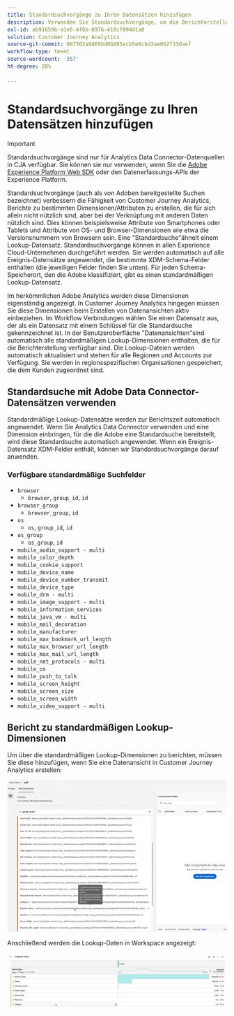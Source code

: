 ```yaml
---
title: Standardsuchvorgänge zu Ihren Datensätzen hinzufügen
description: Verwenden Sie Standardsuchvorgänge, um die Berichterstellung um nützliche Dimensionen in Customer Journey Analytics zu erweitern.
exl-id: ab91659b-a1e6-4f6b-8976-410cf894d1a0
solution: Customer Journey Analytics
source-git-commit: 067502a0d69bd0b085ecb5e6cbd3ae062f33daef
workflow-type: tm+mt
source-wordcount: '357'
ht-degree: 28%

---
```


# Standardsuchvorgänge zu Ihren Datensätzen hinzufügen

>[!IMPORTANT]
>Standardsuchvorgänge sind nur für Analytics Data Connector-Datenquellen in CJA verfügbar. Sie können sie nur verwenden, wenn Sie die [Adobe Experience Platform Web SDK](https://experienceleague.adobe.com/docs/experience-platform/edge/home.html) oder den Datenerfassungs-APIs der Experience Platform.

Standardsuchvorgänge (auch als von Adoben bereitgestellte Suchen bezeichnet) verbessern die Fähigkeit von Customer Journey Analytics, Berichte zu bestimmten Dimensionen/Attributen zu erstellen, die für sich allein nicht nützlich sind, aber bei der Verknüpfung mit anderen Daten nützlich sind. Dies können beispielsweise Attribute von Smartphones oder Tablets und Attribute von OS- und Browser-Dimensionen wie etwa die Versionsnummern von Browsern sein. Eine &quot;Standardsuche&quot;ähnelt einem Lookup-Datensatz. Standardsuchvorgänge können in allen Experience Cloud-Unternehmen durchgeführt werden. Sie werden automatisch auf alle Ereignis-Datensätze angewendet, die bestimmte XDM-Schema-Felder enthalten (die jeweiligen Felder finden Sie unten). Für jeden Schema-Speicherort, den die Adobe klassifiziert, gibt es einen standardmäßigen Lookup-Datensatz.

Im herkömmlichen Adobe Analytics werden diese Dimensionen eigenständig angezeigt. In Customer Journey Analytics hingegen müssen Sie diese Dimensionen beim Erstellen von Datenansichten aktiv einbeziehen. Im Workflow Verbindungen wählen Sie einen Datensatz aus, der als ein Datensatz mit einem Schlüssel für die Standardsuche gekennzeichnet ist. In der Benutzeroberfläche &quot;Datenansichten&quot;sind automatisch alle standardmäßigen Lookup-Dimensionen enthalten, die für die Berichterstellung verfügbar sind. Die Lookup-Dateien werden automatisch aktualisiert und stehen für alle Regionen und Accounts zur Verfügung. Sie werden in regionsspezifischen Organisationen gespeichert, die dem Kunden zugeordnet sind.

## Standardsuche mit Adobe Data Connector-Datensätzen verwenden

Standardmäßige Lookup-Datensätze werden zur Berichtszeit automatisch angewendet. Wenn Sie Analytics Data Connector verwenden und eine Dimension einbringen, für die die Adobe eine Standardsuche bereitstellt, wird diese Standardsuche automatisch angewendet. Wenn ein Ereignis-Datensatz XDM-Felder enthält, können wir Standardsuchvorgänge darauf anwenden.

### Verfügbare standardmäßige Suchfelder

* `browser`
   * `browser`, `group_id`, `id`
* `browser_group`
   * `browser_group`, `id`
* `os`
   * `os`, `group_id`, `id`
* `os_group`
   * `os_group`, `id`
* `mobile_audio_support - multi`
* `mobile_color_depth`
* `mobile_cookie_support`
* `mobile_device_name`
* `mobile_device_number_transmit`
* `mobile_device_type`
* `mobile_drm - multi`
* `mobile_image_support - multi`
* `mobile_information_services`
* `mobile_java_vm - multi`
* `mobile_mail_decoration`
* `mobile_manufacturer`
* `mobile_max_bookmark_url_length`
* `mobile_max_browser_url_length`
* `mobile_max_mail_url_length`
* `mobile_net_protocols - multi`
* `mobile_os`
* `mobile_push_to_talk`
* `mobile_screen_height`
* `mobile_screen_size`
* `mobile_screen_width`
* `mobile_video_support - multi`

## Bericht zu standardmäßigen Lookup-Dimensionen

Um über die standardmäßigen Lookup-Dimensionen zu berichten, müssen Sie diese hinzufügen, wenn Sie eine Datenansicht in Customer Journey Analytics erstellen:

![](assets/global-lookup.png)

Anschließend werden die Lookup-Daten in Workspace angezeigt:

![](assets/gl-reporting.png)
